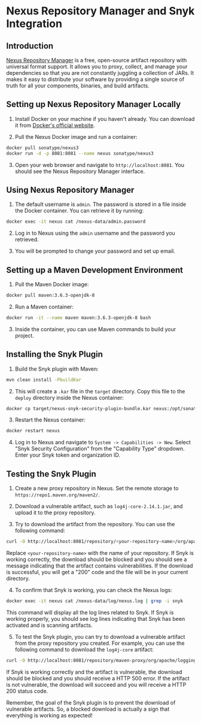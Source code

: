 # Nexus Repository Manager and Snyk Integration

## Introduction

[Nexus Repository Manager](https://www.sonatype.com/nexus/repository-oss) is a free, open-source artifact repository with universal format support. It allows you to proxy, collect, and manage your dependencies so that you are not constantly juggling a collection of JARs. It makes it easy to distribute your software by providing a single source of truth for all your components, binaries, and build artifacts.

## Setting up Nexus Repository Manager Locally

1. Install Docker on your machine if you haven't already. You can download it from [Docker's official website](https://www.docker.com/products/docker-desktop).

2. Pull the Nexus Docker image and run a container:

```bash
docker pull sonatype/nexus3
docker run -d -p 8081:8081 --name nexus sonatype/nexus3
```

3. Open your web browser and navigate to `http://localhost:8081`. You should see the Nexus Repository Manager interface.

## Using Nexus Repository Manager

1. The default username is `admin`. The password is stored in a file inside the Docker container. You can retrieve it by running:

```bash
docker exec -it nexus cat /nexus-data/admin.password
```

2. Log in to Nexus using the `admin` username and the password you retrieved.

3. You will be prompted to change your password and set up email.

## Setting up a Maven Development Environment

1. Pull the Maven Docker image:

```bash
docker pull maven:3.6.3-openjdk-8
```

2. Run a Maven container:

```bash
docker run -it --name maven maven:3.6.3-openjdk-8 bash
```

3. Inside the container, you can use Maven commands to build your project.

## Installing the Snyk Plugin

1. Build the Snyk plugin with Maven:

```bash
mvn clean install -PbuildKar
```

2. This will create a `.kar` file in the `target` directory. Copy this file to the `deploy` directory inside the Nexus container:

```bash
docker cp target/nexus-snyk-security-plugin-bundle.kar nexus:/opt/sonatype/nexus/deploy/
```

3. Restart the Nexus container:

```bash
docker restart nexus
```

4. Log in to Nexus and navigate to `System -> Capabilities -> New`. Select "Snyk Security Configuration" from the "Capability Type" dropdown. Enter your Snyk token and organization ID.

## Testing the Snyk Plugin

1. Create a new proxy repository in Nexus. Set the remote storage to `https://repo1.maven.org/maven2/`.

2. Download a vulnerable artifact, such as `log4j-core-2.14.1.jar`, and upload it to the proxy repository.

3. Try to download the artifact from the repository. You can use the following command:

```bash
curl -O http://localhost:8081/repository/<your-repository-name>/org/apache/logging/log4j/log4j-core/2.14.1/log4j-core-2.14.1.jar
```

Replace `<your-repository-name>` with the name of your repository. If Snyk is working correctly, the download should be blocked and you should see a message indicating that the artifact contains vulnerabilities. If the download is successful, you will get a "200" code and the file will be in your current directory.

4. To confirm that Snyk is working, you can check the Nexus logs:

```bash
docker exec -it nexus cat /nexus-data/log/nexus.log | grep -i snyk
```

This command will display all the log lines related to Snyk. If Snyk is working properly, you should see log lines indicating that Snyk has been activated and is scanning artifacts.

5. To test the Snyk plugin, you can try to download a vulnerable artifact from the proxy repository you created. For example, you can use the following command to download the `log4j-core` artifact:

```bash
curl -O http://localhost:8081/repository/maven-proxy/org/apache/logging/log4j/log4j-core/2.14.1/log4j-core-2.14.1.jar
```

If Snyk is working correctly and the artifact is vulnerable, the download should be blocked and you should receive a HTTP 500 error. If the artifact is not vulnerable, the download will succeed and you will receive a HTTP 200 status code.

Remember, the goal of the Snyk plugin is to prevent the download of vulnerable artifacts. So, a blocked download is actually a sign that everything is working as expected!
